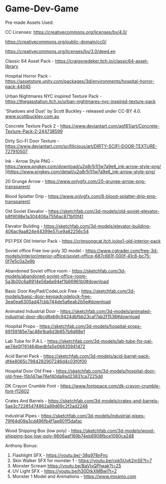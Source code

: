 # Game-Dev-Game

Pre-made Assets Used:

CC Licenses:
https://creativecommons.org/licenses/by/4.0/

https://creativecommons.org/public-domain/cc0/

https://creativecommons.org/licenses/by/3.0/deed.en

Classic 64 Asset Pack - https://craigsnedeker.itch.io/classic64-asset-library

Hospital Horror Pack - https://assetstore.unity.com/packages/3d/environments/hospital-horror-pack-44045

Urban Nightmares NYC inspired Texture Pack - https://thegasstation.itch.io/urban-nightmares-nyc-inspired-texture-pack

'Shadows and Dust' by Scott Buckley - released under CC-BY 4.0. www.scottbuckley.com.au

Concrete Texture Pack 2 - https://www.deviantart.com/agf81/art/Concrete-Texture-Pack-2-244738599

Dirty Sci-Fi Door Texture - https://www.deviantart.com/scifilicious/art/DIRTY-SCIFI-DOOR-TEXTURE-727910507

Ink - Arrow Style PNG - https://www.pngkey.com/download/u2q8r5i1i1w7a9e6_ink-arrow-style-png/ ](https://www.pngkey.com/detail/u2q8r5i1i1w7a9e6_ink-arrow-style-png/

20 Grunge Arrow - https://www.onlygfx.com/20-grunge-arrow-png-transparent/ 

Blood Splatter Drip - https://www.onlygfx.com/8-blood-splatter-drip-png-transparent/ 

Old Soviet Elevator - https://sketchfab.com/3d-models/old-soviet-elevator-b8f9098e1a304406a7556ac871bf0f41 

Elevator Building - https://sketchfab.com/3d-models/elevator-building-406ac9aa824e44399e57ce9a82256c54

PS1 PSX Old Interior Pack - https://crimsongcat.itch.io/ps1-old-interior-pack 

Soviet office Free low-poly 3D model - https://www.cgtrader.com/free-3d-models/interior/interior-office/soviet-office-687c661f-000f-41c8-bc75-0f7e5c0a2e9b 

Abandoned Soviet office room - https://sketchfab.com/3d-models/abandoned-soviet-office-room-5a3b00c6a8914e58a6a94ef1b66961b0#download 

Basic Door KeyPad/CodeLock Free - https://sketchfab.com/3d-models/basic-door-keypadcodelock-free-3ea0ea6305ad47cbb744de5a6eab2b5e#download  

Animated Industrial Door - https://sketchfab.com/3d-models/animated-industrial-door-dbcd6eb9c9424dbfbb23caf7ab2f1536#download 

Hospital Props - https://sketchfab.com/3d-models/hospital-props-69159185e7ac48e1ba6d3b657b6d68e1 

Lab Tube for P.A.L - https://sketchfab.com/3d-models/lab-tube-for-pal-ae74e0f761464bedb1a5e06635941472 

Acid Barrel Pack - https://sketchfab.com/3d-models/acid-barrel-pack-df4e8065c7984282907246d4c03f0f00 

Hospital Door Old Free - https://sketchfab.com/3d-models/hospital-door-old-free-15b147ae76ef40da9ad23831ca7225dd 

DK Crayon Crumble Font - https://www.fontspace.com/dk-crayon-crumble-font-f12602

Crates And Barrels - https://sketchfab.com/3d-models/crates-and-barrels-5ae3c72285474862a89d69c2f2ad2246 

Industrial Pipes - https://sketchfab.com/3d-models/industrial-pipes-79f64d09a3cd496fb4f1ae601f5dafac

Wood Shipping Box (low poly) - https://sketchfab.com/3d-models/wood-shipping-box-low-poly-6606aaf169b74eb6908fbce1090ca248

Anthony Bonus: 
1.	Flashlight SFX - https://youtu.be/-38q978nFnc
2.	Skin Walker SFX for monster 1 - https://youtu.be/cpk5UyA2mSE?t=7
3.	Monster Scream https://youtu.be/BaVIxQPheak?t=25
4.	UV Light SFX - https://youtu.be/h30DtkXMBwI?t=2
5.	Monster 1 Model and Animations - https://www.mixamo.com
